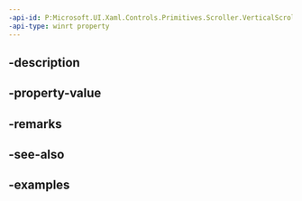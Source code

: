 ```yaml
---
-api-id: P:Microsoft.UI.Xaml.Controls.Primitives.Scroller.VerticalScrollChainingMode
-api-type: winrt property
---
```


## -description

## -property-value

## -remarks

## -see-also

## -examples

